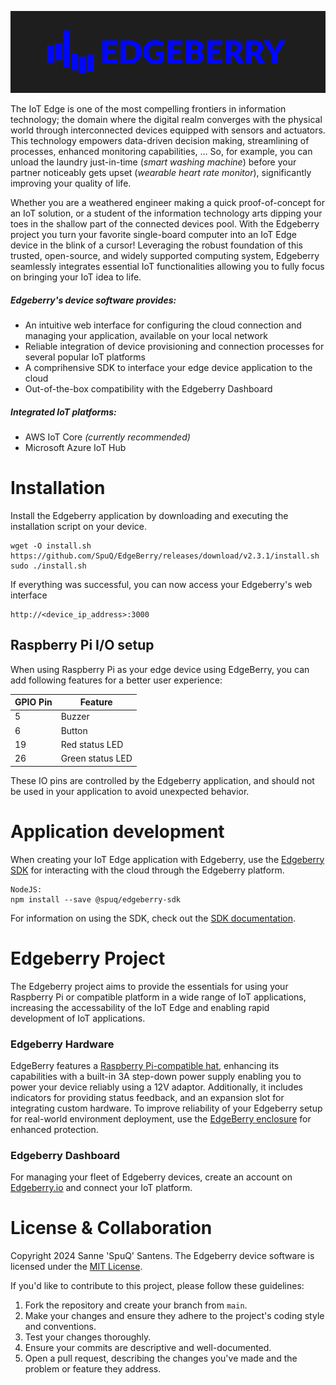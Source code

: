 ![Edgeberry logo](assets/EdgeBerry_banner.png)


The IoT Edge is one of the most compelling frontiers in information technology; the domain where the digital realm converges with the physical world through interconnected devices equipped with sensors and actuators. This technology empowers data-driven decision making, streamlining of processes, enhanced monitoring capabilities, ... So, for example, you can unload the laundry just-in-time (_smart washing machine_) before your partner noticeably gets upset (_wearable heart rate monitor_), significantly improving your quality of life.


Whether you are a weathered engineer making a quick proof-of-concept for an IoT solution, or a student of the information technology arts dipping your toes in the shallow part of the connected devices pool. With the Edgeberry project you turn your favorite single-board computer into an IoT Edge device in the blink of a cursor! Leveraging the robust foundation of this trusted, open-source, and widely supported computing system, Edgeberry seamlessly integrates essential IoT functionalities allowing you to fully focus on bringing your IoT idea to life.

##### Edgeberry's device software provides:
- An intuitive web interface for configuring the cloud connection and managing your application, available on your local network
- Reliable integration of device provisioning and connection processes for several popular IoT platforms
- A comprihensive SDK to interface your edge device application to the cloud
- Out-of-the-box compatibility with the Edgeberry Dashboard

##### Integrated IoT platforms:
- AWS IoT Core _(currently recommended)_
- Microsoft Azure IoT Hub

# Installation
Install the Edgeberry application by downloading and executing the installation script on your device.
```
wget -O install.sh https://github.com/SpuQ/EdgeBerry/releases/download/v2.3.1/install.sh
sudo ./install.sh
```
If everything was successful, you can now access your Edgeberry's web interface
```
http://<device_ip_address>:3000
```

## Raspberry Pi I/O setup
When using Raspberry Pi as your edge device using EdgeBerry, you can add following features for a better user experience:

| GPIO Pin | Feature          |
|----------|------------------|
| 5        | Buzzer           |
| 6        | Button           |
| 19       | Red status LED   |
| 26       | Green status LED |

These IO pins are controlled by the Edgeberry application, and should not be used in your application to avoid unexpected behavior.

# Application development
When creating your IoT Edge application with Edgeberry, use the [Edgeberry SDK](https://github.com/SpuQ/EdgeBerry-SDK) for interacting with the cloud through the Edgeberry platform.

```
NodeJS:
npm install --save @spuq/edgeberry-sdk
```
For information on using the SDK, check out the [SDK documentation](https://github.com/SpuQ/EdgeBerry-SDK?tab=readme-ov-file#readme).

# Edgeberry Project

The Edgeberry project aims to provide the essentials for using your Raspberry Pi or compatible platform in a wide range of IoT applications, increasing the accessability of the IoT Edge and enabling rapid development of IoT applications.

### Edgeberry Hardware
EdgeBerry features a [Raspberry Pi-compatible hat](https://edgeberry.io), enhancing its capabilities with a built-in 3A step-down power supply enabling you to power your device reliably using a 12V adaptor. Additionally, it includes indicators for providing status feedback, and an expansion slot for integrating custom hardware. To improve reliability of your Edgeberry setup for real-world environment deployment, use the [EdgeBerry enclosure](https://thingiverse.com/SpuQ) for enhanced protection.

### Edgeberry Dashboard
For managing your fleet of Edgeberry devices, create an account on [Edgeberry.io](https://edgeberry.io/dashboard) and connect your IoT platform.

# License & Collaboration
Copyright 2024 Sanne 'SpuQ' Santens. The Edgeberry device software is licensed under the [MIT License](LICENSE.txt).

If you'd like to contribute to this project, please follow these guidelines:
1. Fork the repository and create your branch from `main`.
2. Make your changes and ensure they adhere to the project's coding style and conventions.
3. Test your changes thoroughly.
4. Ensure your commits are descriptive and well-documented.
5. Open a pull request, describing the changes you've made and the problem or feature they address.
